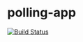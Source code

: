 # polling-app

[![Build Status](https://travis-ci.org/AlexVak/polling-app.svg?branch=master)](https://travis-ci.org/AlexVak/polling-app)
